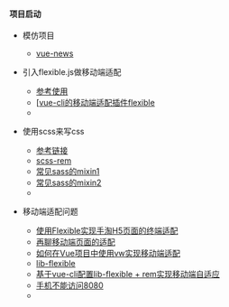 #### 项目启动

* 模仿项目
  * [vue-news](https://github.com/biaodigit/vue-news)


* 引入flexible.js做移动端适配
  * [参考使用](https://blog.csdn.net/z1712636234/article/details/77881685)
  * [[vue-cli的移动端适配插件flexible](http://www.cnblogs.com/nanjie/p/8532326.html)
  * ​
* 使用scss来写css
  * [参考链接](https://www.cnblogs.com/rainheader/p/6505366.html)
  * [scss-rem](https://blog.csdn.net/qq_40190624/article/details/79536733)
  * [常见sass的mixin1](https://www.w3cplus.com/preprocessor/ten-best-common-mixins.html)
  * [常见sass的mixin2](https://blog.csdn.net/u013909970/article/details/52231026)
  * ​
* 移动端适配问题
  * [使用Flexible实现手淘H5页面的终端适配](https://www.w3cplus.com/mobile/lib-flexible-for-html5-layout.html)
  * [再聊移动端页面的适配](https://www.w3cplus.com/css/vw-for-layout.html)
  * [如何在Vue项目中使用vw实现移动端适配](https://www.w3cplus.com/mobile/vw-layout-in-vue.html)
  * [lib-flexible](https://github.com/amfe/lib-flexible)
  * [基于vue-cli配置lib-flexible + rem实现移动端自适应](http://www.jb51.net/article/131534.htm)
  * [手机不能访问8080](https://www.cnblogs.com/wangyanhua95/p/7954019.html)
  * ​


